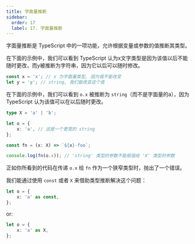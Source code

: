 ```yaml
---
title: 字面量推断
sidebar:
  order: 17
  label: 17. 字面量推断
---
```



字面量推断是 TypeScript 中的一项功能，允许根据变量或参数的值推断其类型。

在下面的示例中，我们可以看到 TypeScript 认为x文字类型是因为该值以后不能随时更改，而y被推断为字符串，因为它以后可以随时修改。

```typescript
const x = 'x'; // x 为字面量类型, 因为值不能改变
let y = 'y'; // string, 我们能改变这个值
```

在下面的示例中，我们可以看到 `o.x` 被推断为 `string`（而不是字面量的a），因为 TypeScript 认为该值可以在以后随时更改。

<!-- skip -->
```typescript
type X = 'a' | 'b';

let o = {
    x: 'a', // 这是一个更宽的 string
};

const fn = (x: X) => `${x}-foo`;

console.log(fn(o.x)); // 'string' 类型的参数不能赋值给 'X' 类型的参数
```

正如你所看到的代码在传递 `o.x` 给 `fn` 作为一个狭窄类型时，抛出了一个错误。

我们能通过使用 `const` 或者 `X` 来借助类型推断解决这个问题：

<!-- skip -->
```typescript
let o = {
    x: 'a' as const,
};
```

or:

<!-- skip -->
```typescript
let o = {
    x: 'a' as X,
};
```


